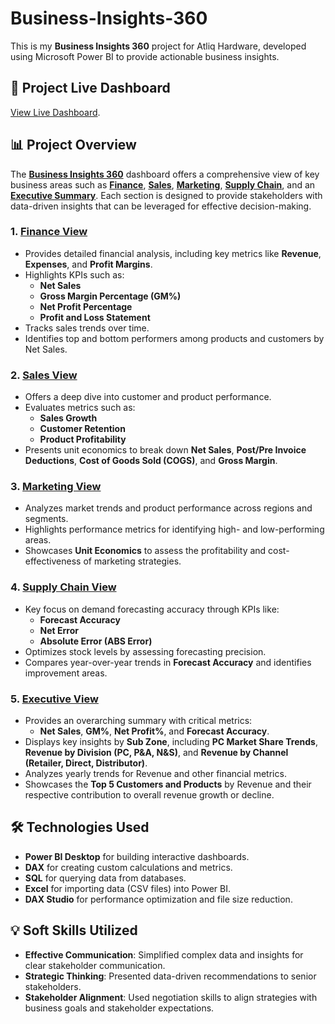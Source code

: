 # Business-Insights-360

This is my **Business Insights 360** project for Atliq Hardware, developed using Microsoft Power BI to provide actionable business insights.

## 🌟 Project Live Dashboard  
[View Live Dashboard](https://app.powerbi.com/groups/me/reports/12040348-5649-45b9-9c7b-a1ba6ab14497/14d85be301b6af799781?experience=power-bi).

## 📊 Project Overview  
The [**Business Insights 360**](https://github.com/Deepanshu5483/Businesss_Insights_360/blob/main/Business_Insights_360.pptx) dashboard offers a comprehensive view of key business areas such as [**Finance**](https://github.com/Deepanshu5483/Businesss_Insights_360/blob/main/Finance%20View.png), [**Sales**](https://github.com/Deepanshu5483/Businesss_Insights_360/blob/main/Sales%20View.png), [**Marketing**](https://github.com/Deepanshu5483/Businesss_Insights_360/blob/main/Marketing%20View.png), [**Supply Chain**](https://github.com/Deepanshu5483/Businesss_Insights_360/blob/main/Supply%20Chain%20View.png), and an [**Executive Summary**](https://github.com/Deepanshu5483/Businesss_Insights_360/blob/main/Executive%20View.png). Each section is designed to provide stakeholders with data-driven insights that can be leveraged for effective decision-making.

### 1. [Finance View](https://github.com/Deepanshu5483/Businesss_Insights_360/blob/main/Finance%20View.png)
- Provides detailed financial analysis, including key metrics like **Revenue**, **Expenses**, and **Profit Margins**.
- Highlights KPIs such as:
  - **Net Sales**
  - **Gross Margin Percentage (GM%)**
  - **Net Profit Percentage**
  - **Profit and Loss Statement**
- Tracks sales trends over time.
- Identifies top and bottom performers among products and customers by Net Sales.

### 2. [Sales View](https://github.com/Deepanshu5483/Businesss_Insights_360/blob/main/Sales%20View.png)
- Offers a deep dive into customer and product performance.
- Evaluates metrics such as:
  - **Sales Growth**
  - **Customer Retention**
  - **Product Profitability**
- Presents unit economics to break down **Net Sales**, **Post/Pre Invoice Deductions**, **Cost of Goods Sold (COGS)**, and **Gross Margin**.

### 3. [Marketing View](https://github.com/Deepanshu5483/Businesss_Insights_360/blob/main/Marketing%20View.png)
- Analyzes market trends and product performance across regions and segments.
- Highlights performance metrics for identifying high- and low-performing areas.
- Showcases **Unit Economics** to assess the profitability and cost-effectiveness of marketing strategies.

### 4. [Supply Chain View](https://github.com/Deepanshu5483/Businesss_Insights_360/blob/main/Supply%20Chain%20View.png)
- Key focus on demand forecasting accuracy through KPIs like:
  - **Forecast Accuracy**
  - **Net Error**
  - **Absolute Error (ABS Error)**
- Optimizes stock levels by assessing forecasting precision.
- Compares year-over-year trends in **Forecast Accuracy** and identifies improvement areas.

### 5. [Executive View](https://github.com/Deepanshu5483/Businesss_Insights_360/blob/main/Executive%20View.png)
- Provides an overarching summary with critical metrics:
  - **Net Sales**, **GM%**, **Net Profit%**, and **Forecast Accuracy**.
- Displays key insights by **Sub Zone**, including **PC Market Share Trends**, **Revenue by Division (PC, P&A, N&S)**, and **Revenue by Channel (Retailer, Direct, Distributor)**.
- Analyzes yearly trends for Revenue and other financial metrics.
- Showcases the **Top 5 Customers and Products** by Revenue and their respective contribution to overall revenue growth or decline.

## 🛠️ Technologies Used
- **Power BI Desktop** for building interactive dashboards.
- **DAX** for creating custom calculations and metrics.
- **SQL** for querying data from databases.
- **Excel** for importing data (CSV files) into Power BI.
- **DAX Studio** for performance optimization and file size reduction.

## 💡 Soft Skills Utilized
- **Effective Communication**: Simplified complex data and insights for clear stakeholder communication.
- **Strategic Thinking**: Presented data-driven recommendations to senior stakeholders.
- **Stakeholder Alignment**: Used negotiation skills to align strategies with business goals and stakeholder expectations.
